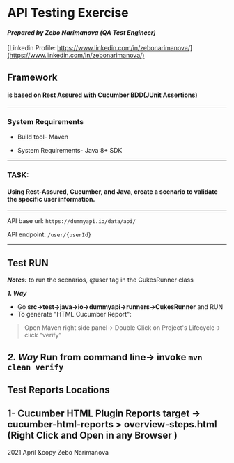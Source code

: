 # API Testing Exercise

#### _Prepared by Zebo Narimanova_ _(QA Test Engineer)_
[Linkedin Profile: https://www.linkedin.com/in/zebonarimanova/](https://www.linkedin.com/in/zebonarimanova/)


## Framework
#### is based on Rest Assured with Cucumber BDD(JUnit Assertions)
---
### System Requirements
* Build tool- Maven

* System Requirements- Java 8+ SDK

---
### TASK:
#### Using Rest-Assured, Cucumber, and Java, create a scenario to validate the specific user information.
---
API base url: `https://dummyapi.io/data/api/`

API endpoint: `/user/{userId}`

---
## Test RUN
***Notes:*** to run the scenarios, @user tag in the CukesRunner class

***1. Way***

 * Go  **src->test->java->io->dummyapi->runners->CukesRunner** and RUN
 * To generate "HTML Cucumber Report":
 >Open Maven  right side panel-> Double Click on
 >Project's Lifecycle-> click "verify"

***2. Way***
Run from command line-> invoke `mvn clean verify`
---
## Test Reports Locations

1- Cucumber HTML Plugin Reports target -> cucumber-html-reports > overview-steps.html (Right Click and Open in any Browser )
---

2021 April &copy Zebo Narimanova
